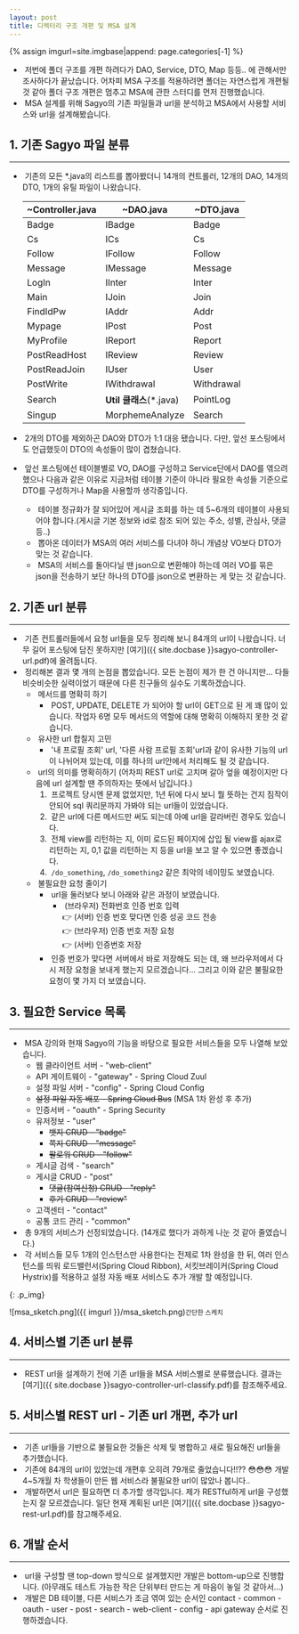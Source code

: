 ```yaml
---
layout: post
title: 디렉터리 구조 개편 및 MSA 설계
---
```


{% assign imgurl=site.imgbase|append: page.categories[-1] %}


- &nbsp;저번에 폴더 구조를 개편 하려다가 DAO, Service, DTO, Map 등등.. 에 관해서만 조사하다가 끝났습니다. 어차피 MSA 구조를 적용하려면 폴더는 자연스럽게 개편될 것 같아 폴더 구조 개편은 멈추고 MSA에 관한 스터디를 먼저 진행했습니다.
- &nbsp;MSA 설계를 위해 Sagyo의 기존 파일들과 url을 분석하고 MSA에서 사용할 서비스와 url을 설계해봤습니다.



## 1. 기존 Sagyo 파일 분류

---

- &nbsp;기존의 모든 \*.java의 리스트를 뽑아봤더니  14개의 컨트롤러, 12개의 DAO, 14개의 DTO, 1개의 유틸 파일이 나왔습니다.

  | ~Controller.java | ~DAO.java                | ~DTO.java  |
  | ---------------- | ------------------------ | ---------- |
  | Badge            | IBadge                   | Badge      |
  | Cs               | ICs                      | Cs         |
  | Follow           | IFollow                  | Follow     |
  | Message          | IMessage                 | Message    |
  | LogIn            | IInter                   | Inter      |
  | Main             | IJoin                    | Join       |
  | FindIdPw         | IAddr                    | Addr       |
  | Mypage           | IPost                    | Post       |
  | MyProfile        | IReport                  | Report     |
  | PostReadHost     | IReview                  | Review     |
  | PostReadJoin     | IUser                    | User       |
  | PostWrite        | IWithdrawal              | Withdrawal |
  | Search           | **Util 클래스**(\*.java) | PointLog   |
  | Singup           | MorphemeAnalyze          | Search     |

- &nbsp;2개의 DTO를 제외하곤 DAO와 DTO가 1:1 대응 됐습니다. 다만, 앞선 포스팅에서도 언급했듯이 DTO의 속성들이 많이 겹쳤습니다.
- &nbsp;앞선 포스팅에선 테이블별로 VO, DAO를 구성하고 Service단에서 DAO를 엮으려 했으나 다음과 같은 이유로 지금처럼 테이블 기준이 아니라 필요한 속성들 기준으로 DTO를 구성하거나 Map을 사용할까 생각중입니다.
  - &nbsp;테이블 정규화가 잘 되어있어 게시글 조회를 하는 데 5~6개의 테이블이 사용되어야 합니다.(게시글 기본 정보와 id로 참조 되어 있는 주소, 성별, 관심사, 댓글 등..)
  - &nbsp;뽑아온 데이터가 MSA의 여러 서비스를 다녀야 하니 개념상 VO보다 DTO가 맞는 것 같습니다.
  - &nbsp;MSA의 서비스를 돌아다닐 땐 json으로 변환해야 하는데 여러 VO를 묶은 json을 전송하기 보단 하나의 DTO를 json으로 변환하는 게 맞는 것 같습니다.



## 2. 기존 url 분류

---

- &nbsp;기존 컨트롤러들에서 요청 url들을 모두 정리해 보니 84개의 url이 나왔습니다. 너무 길어 포스팅에 담진 못하지만 [여기]({{ site.docbase }}sagyo-controller-url.pdf)에 올려둡니다.
- &nbsp;정리해본 결과 몇 개의 논점을 뽑았습니다. 모든 논점이 제가 한 건 아니지만... 다들 비슷비슷한 실력이었기 때문에 다른 친구들의 실수도 기록하겠습니다.
  - &nbsp;메서드를 명확히 하기
    - &nbsp;POST, UPDATE, DELETE 가 되어야 할 url이 GET으로 된 게 꽤 많이 있습니다. 작업자 6명 모두 메서드의 역할에 대해 명확히 이해하지 못한 것 같습니다.
  - &nbsp;유사한 url 합칠지 고민
    - &nbsp;'내 프로필 조회' url, '다른 사람 프로필 조회'url과 같이 유사한 기능의 url이 나뉘어져 있는데, 이를 하나의 url안에서 처리해도 될 것 같습니다.
  - &nbsp;url의 의미를 명확히하기 (어차피 REST url로 고치며 갈아 엎을 예정이지만 다음에 url 설계할 땐 주의하자는 뜻에서 남깁니다.)
    1. &nbsp;프로젝트 당시엔 문제 없었지만, 1년 뒤에 다시 보니 뭘 뜻하는 건지 짐작이 안되어 sql 쿼리문까지 가봐야 되는 url들이 있었습니다.
    2. &nbsp;같은 url에 다른 메서드만 써도 되는데 아예 url을 갈라버린 경우도 있습니다.
    3. &nbsp;전체 view를 리턴하는 지, 이미 로드된 페이지에 삽입 될 view를 ajax로 리턴하는 지, 0,1 값을 리턴하는 지 등을 url을 보고 알 수 있으면 좋겠습니다.
    4. &nbsp;`/do_something`, `/do_something2` 같은 최악의 네이밍도 보였습니다.
  - &nbsp;불필요한 요청 줄이기
    - &nbsp;url을 둘러보다 보니 아래와 같은 과정이 보였습니다.
      - &nbsp;(브라우저) 전화번호 인증 번호 입력 <br>👉 (서버) 인증 번호 맞다면 인증 성공 코드 전송 <br>👉 (브라우저) 인증 번호 저장 요청 <br>👉 (서버) 인증번호 저장
    - &nbsp;인증 번호가 맞다면 서버에서 바로 저장해도 되는 데, 왜 브라우저에서 다시 저장 요청을 보내게 했는지 모르겠습니다... 그리고 이와 같은 불필요한 요청이 몇 가지 더 보였습니다.

  

## 3. 필요한 Service 목록

---

- &nbsp;MSA 강의와 현재 Sagyo의 기능을 바탕으로 필요한 서비스들을 모두 나열해 보았습니다.
  - 웹 클라이언트 서버 - "web-client"
  - API 게이트웨이 - "gateway" - Spring Cloud Zuul
  - 설정 파일 서버 - "config" - Spring Cloud Config
  - ~~설정 파일 자동 배포 - Spring Cloud Bus~~ (MSA 1차 완성 후 추가)
  - 인증서버 - "oauth" - Spring Security
  - 유저정보 - "user"
    - ~~뱃지 CRUD - "badge"~~
    - ~~쪽지 CRUD - "message"~~
    - ~~팔로워 CRUD - "follow"~~
  - 게시글 검색 - "search"
  - 게시글 CRUD - "post"
    - ~~댓글(참여신청) CRUD - "reply"~~
    - ~~후기 CRUD - "review"~~
  - 고객센터 - "contact" 
  - 공통 코드 관리 - "common"
- &nbsp;총 9개의 서비스가 선정되었습니다. (14개로 했다가 과하게 나눈 것 같아 줄였습니다.)
- &nbsp;각 서비스들 모두 1개의 인스턴스만 사용한다는 전제로 1차 완성을 한 뒤, 여러 인스턴스를 띄워 로드밸런서(Spring Cloud Ribbon), 서킷브레이커(Spring Cloud Hystrix)를 적용하고 설정 자동 배포 서비스도 추가 개발 할 예정입니다.

{: .p_img}

![msa_sketch.png]({{ imgurl }}/msa_sketch.png)<small>간단한 스케치</small>

## 4. 서비스별 기존 url 분류

---

- &nbsp;REST url을 설계하기 전에 기존 url들을 MSA 서비스별로 분류했습니다. 결과는 [여기]({{ site.docbase }}sagyo-controller-url-classify.pdf)를 참조해주세요.



## 5. 서비스별 REST url - 기존 url 개편, 추가 url

---

- &nbsp;기존 url들을 기반으로 불필요한 것들은 삭제 및 병합하고 새로 필요해진 url들을 추가했습니다.
- &nbsp;기존에 84개의 url이 있었는데 개편후 오히려 79개로 줄었습니다!!?? 😳😳😳 개발 4~5개월 차 학생들이 만든 웹 서비스라 불필요한 url이 많았나 봅니다..
- &nbsp;개발하면서 url은 필요하면 더 추가할 생각입니다. 제가 RESTful하게 url을 구성했는지 잘 모르겠습니다. 일단 현재 계획된 url은 [여기]({{ site.docbase }}sagyo-rest-url.pdf)를 참고해주세요.



## 6. 개발 순서

---

- &nbsp;url을 구성할 땐 top-down 방식으로 설계했지만 개발은 bottom-up으로 진행합니다. (아무래도 테스트 가능한 작은 단위부터 만드는 게 마음이 놓일 것 같아서...)
- &nbsp;개발은 DB 테이블, 다른 서비스가 조금 엮여 있는 순서인 contact - common - oauth - user - post - search - web-client - config - api gateway 순서로 진행하겠습니다.